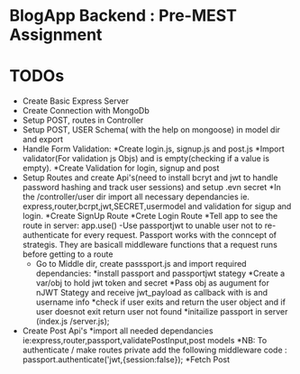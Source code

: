 # BlogApp Backend : Pre-MEST Assignment
# TODOs 
- Create Basic Express Server
- Create Connection with MongoDb 
- Setup POST, routes in Controller
- Setup  POST, USER Schema( with the help on mongoose) in model dir and export  
- Handle Form Validation: 
    *Create login.js, signup.js and post.js
    *Import validator(For validation js Objs)  and is empty(checking if a value is empty).
    *Create Validation for login, signup and post
- Setup Routes and create Api's(need to install bcryt and jwt to handle password hashing and track user sessions) and setup .evn secret 
    *In the /controller/user dir import all necessary dependancies ie. express,router,bcrpt,jwt,SECRET,usermodel and validation for sigup and login.
    *Create SignUp Route
    *Crete Login Route
    *Tell app to see the route in server: app.use()
-Use passportjwt to unable user not to re-authenticate for every request. Passport works with the conncept of strategis. They are basicall middleware functions that a request runs before getting to a route
    * Go to Middle dir, create passsport.js and import required dependancies: 
    *install passport and passportjwt stategy
    *Create a var/obj to hold jwt token and secret
    *Pass obj as augument for nJWT Stategy and receive jwt_payload as callback with is and username info
    *check if user exits and return the user object and if user doesnot exit return user not found
    *initailize passport in server (index.js /server.js);
- Create Post Api's
    *import all needed dependancies ie:express,router,passport,validatePostInput,post models
    *NB: To authenticate / make routes private add the following middleware code : passport.authenticate('jwt,{session:false});
    *Fetch Post

